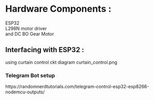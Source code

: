 <h1>Hardware Components :</h1>
<p>ESP32<br>
L298N motor driver<br>
and DC BO Gear Motor</p>
<h2>Interfacing with ESP32 :</h2>
<p>using curtain control ckt diagram curtain_control.png </p> 
 <h3>Telegram Bot setup </h3>
 https://randomnerdtutorials.com/telegram-control-esp32-esp8266-nodemcu-outputs/
